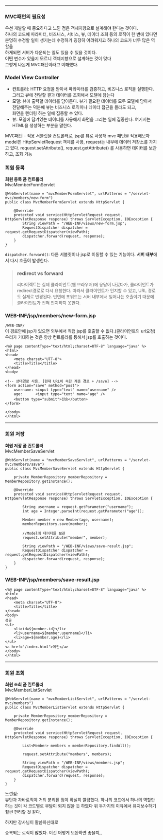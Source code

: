 ***
### MVC패턴의 필요성

우선 개발할 때 중요하다고 느낀 점은 객체지향으로 설계해야 한다는 것이다. </br>
하나의 코드에 파라미터, 비즈니스, 서비스, 뷰, 데이터 조회 등의 로직이 한 번에 있다면</br>
분명히 수정할 일이 생기는데 수정하기 굉장히 어려워지고 하나의 코드가 너무 많은 역할을 </br>
하게되면 서버가 다운되는 일도 있을 수 있을 것이다. </br>
어떤 변수가 있을지 모르니 객체지향으로 설계하는 것이 맞다 </br>
그렇게 나온게 MVC패턴이라고 이해했다.</br>

### Model View Controller
* 컨트롤러: HTTP 요청을 받아서 파라미터를 검증하고, 비즈니스 로직을 실행한다. </br>
            그리고 뷰에 전달할 결과 데이터를 조회해서 모델에 담는다
* 모델: 뷰에 출력할 데이터를 담아둔다. 뷰가 필요한 데이터를 모두 모델에 담아서 </br>
        전달해주는 덕분에 뷰는 비즈니스 로직이나 데이터 접근을 몰라도 되고, </br>
        화면을 렌더링 하는 일에 집중할 수 있다.
* 뷰: 모델에 담겨있는 데이터를 사용해서 화면을 그리는 일에 집중한다. 여기서는 HTML을 생성하는 부분을 말한다.


MVC패턴 - 적용
서블릿을 컨트롤러로, jsp를 뷰로 사용해 mvc 패턴을 적용해보자
model은 HttpServletRequest 객체를 사용, request는 내부에 데이터 저장소를 가지고 있다.
request.setAttribute(), request.getAttribute() 를 사용하면 데이터를 보관하고, 조회 가능

### 회원 등록

**회원 등록 폼 컨트롤러** </br>
MvcMemberFormServlet
```
@WebServlet(name = "mvcMemberFormServlet", urlPatterns = "/servlet-mvc/members/new-form")
public class MvcMemberFormServlet extends HttpServlet {

    @Override
    protected void service(HttpServletRequest request, HttpServletResponse response) throws ServletException, IOException {
        String viewPath = "/WEB-INF/views/new-form.jsp";
        RequestDispatcher dispatcher = request.getRequestDispatcher(viewPath);
        dispatcher.forward(request, response);
    }
}
```
`dispatcher.forward()`: 다른 서블릿이나 jsp로 이동할 수 있는 기능이다. **서버 내부**에서 다시 호출이 발생한다.

> ### redirect vs forward
> 리다이렉트는 실제 클라이언트(웹 브라우저)에 응답이 나갔다가, 클라이언트가 redirect경로로 다시 요청한다.
> 따라서 클라이언트가 인지할 수 있고, URL 경로도 실제로 변경된다. 반면에 포워드는 서버 내부에서 일어나는
> 호출이기 때문에 클라이언트가 전혀 인지하지 못한다.


### WEB-INF/jsp/members/new-form.jsp </br>
`/WEB-INF/`</br>
이 경로안에 jsp가 있으면 외부에서 직접 jsp를 호출할 수 없다.(클라이언트의 url요청) </br>
우리가 기대하는 것은 항상 컨트롤러를 통해서 jsp를 호출하는 것이다.
```
<%@ page contentType="text/html;charset=UTF-8" language="java" %>
<html>
<head>
    <meta charset="UTF-8">
    <title>Title</title>
</head>
<body>

<!-- 상대경로 사용, [현재 URL이 속한 계층 경로 + /save] -->
<form action="save" method="post">
    username: <input type="text" name="username" />
    age:      <input type="text" name="age" />
    <button type="submit">전송</button>
</form>

</body>
</html>
```

***
### 회원 저장

**회원 저장 폼 컨트롤러** </br>
MvcMemberSaveServlet
```
@WebServlet(name = "mvcMemberSaveServlet", urlPatterns = "/servlet-mvc/members/save")
public class MvcMemberSaveServlet extends HttpServlet {

    private MemberRepository memberRepository = MemberRepository.getInstance();

    @Override
    protected void service(HttpServletRequest request, HttpServletResponse response) throws ServletException, IOException {

        String username = request.getParameter("username");
        int age = Integer.parseInt(request.getParameter("age"));

        Member member = new Member(age, username);
        memberRepository.save(member);

        //Model에 데이터를 보관
        request.setAttribute("member", member);

        String viewPath = "/WEB-INF/views/save-result.jsp";
        RequestDispatcher dispatcher = request.getRequestDispatcher(viewPath);
        dispatcher.forward(request, response);
    }
}
```

### WEB-INF/jsp/members/save-result.jsp </br>
```
<%@ page contentType="text/html;charset=UTF-8" language="java" %>
<html>
<head>
    <meta charset="UTF-8">
    <title>Title</title>
</head>
<body>
성공
<ul>
    <li>id=${member.id}</li>
    <li>username=${member.username}</li>
    <li>age=${member.age}</li>
</ul>
<a href="/index.html">메인</a>
</body>
</html>
```


***
### 회원 조회

**회원 조회 폼 컨트롤러** </br>
MvcMemberListServlet
```
@WebServlet(name = "mvcMemberListServlet", urlPatterns = "/servlet-mvc/members")
public class MvcMemberListServlet extends HttpServlet {

    private MemberRepository memberRepository = MemberRepository.getInstance();

    @Override
    protected void service(HttpServletRequest request, HttpServletResponse response) throws ServletException, IOException {

        List<Member> members = memberRepository.findAll();

        request.setAttribute("members", members);

        String viewPath = "/WEB-INF/views/members.jsp";
        RequestDispatcher dispatcher = request.getRequestDispatcher(viewPath);
        dispatcher.forward(request, response);
    }
}
```

느낀점:</br>
뷰단과 자바로직이 거의 분리된 점이 확실히 깔끔했다. 하나의 코드에서
하나의 역할만 하는 것이 각 코드별로 부담이 되지 않을 듯 하였다 
위 두가지의 이유에서 유지보수하기 훨씬 편리할 것 같다.

하지만 강사님이 말씀하신대로

중복되는 로직이 많았다. 이건 어떻게 보완하면 좋을지,,
